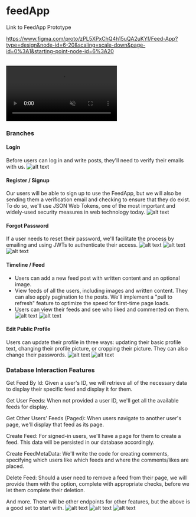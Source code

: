 # feedApp

Link to FeedApp Prototype

https://www.figma.com/proto/zPL5XPxChQ4h15uQA2uKYf/Feed-App?type=design&node-id=6-20&scaling=scale-down&page-id=0%3A1&starting-point-node-id=6%3A20

<br>
<video controls autoplay muted src="figma/videoFeed.mp4" title="Title"></video>


### Branches

#### Login
Before users can log in and write posts, they'll need to verify their emails with us.
![alt text](figma/image.png)

#### Register / Signup
Our users will be able to sign up to use the FeedApp, but we will also be sending them a verification email and checking to ensure that they do exist. To do so, we'll use JSON Web Tokens, one of the most important and widely-used security measures in web technology today. 
![alt text](figma/image-1.png)

#### Forgot Password
If a user needs to reset their password, we'll facilitate the process by emailing and using JWTs to authenticate their access. 
![alt text](figma/image-2.png)
![alt text](figma/image-4.png)
![alt text](figma/image-5.png)

#### Timeline / Feed
- Users can add a new feed post with written content and an optional image.
- View feeds of all the users, including images and written content. They can also apply pagination to the posts. We'll implement a "pull to refresh" feature to optimize the speed for first-time page loads.
- Users can view their feeds and see who liked and commented on them.
![alt text](figma/image-3.png)
![alt text](figma/image-6.png)

#### Edit Public Profile
Users can update their profile in three ways: updating their basic profile text, changing their profile picture, or cropping their picture. They can also change their passwords.
![alt text](figma/image-7.png)
![alt text](figma/image-8.png)

### Database Interaction Features
Get Feed By Id: Given a user's ID, we will retrieve all of the necessary data to display their specific feed and display it for them.

Get User Feeds: When not provided a user ID, we'll get all the available feeds for display.

Get Other Users' Feeds (Paged): When users navigate to another user's page, we'll display that feed as its page. 

Create Feed: For signed-in users, we'll have a page for them to create a feed. This data will be persisted in our database accordingly.

Create FeedMetaData: We'll write the code for creating comments, specifying which users like which feeds and where the comments/likes are placed.

Delete Feed: Should a user need to remove a feed from their page, we will provide them with the option, complete with appropriate checks, before we let them complete their deletion.

And more. There will be other endpoints for other features, but the above is a good set to start with.
![alt text](image-3.png)
![alt text](image-2.png)
![alt text](image-4.png)